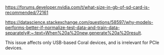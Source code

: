 https://forums.developer.nvidia.com/t/what-size-in-gb-of-sd-card-is-recommended/72161

https://datascience.stackexchange.com/questions/58597/why-models-performs-better-if-normalize-test-data-and-train-data-separately#:~:text=When%20a%20new,generate%20a%20result.

This issue affects only USB-based Coral devices, and is irrelevant for PCIe devices.

